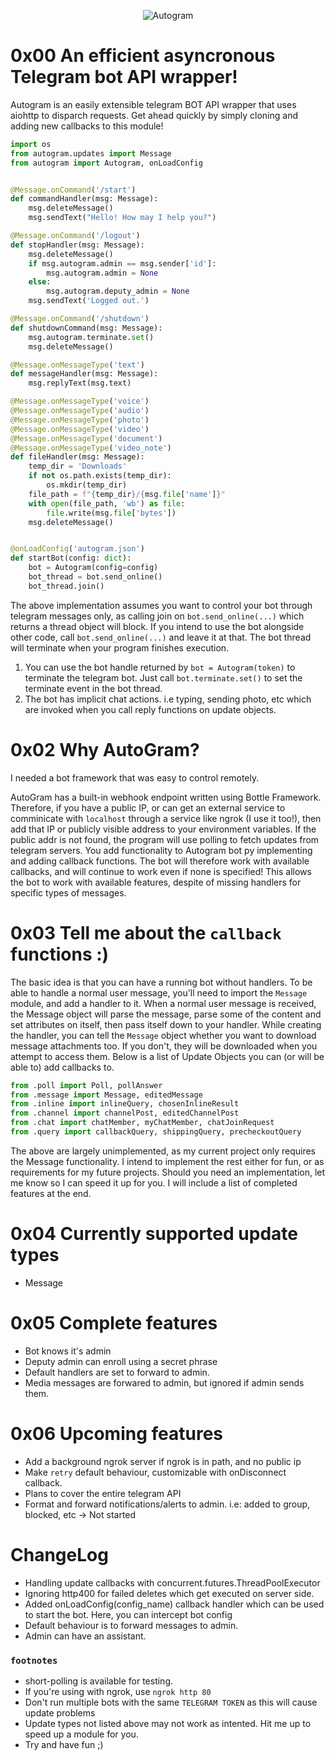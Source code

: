 <p style="text-align: center;">
    <img src="https://raw.githubusercontent.com/sp3rtah/autogram/main/autogram.png" align="middle" alt="Autogram">
<p>

# 0x00 An efficient asyncronous Telegram bot API wrapper!
Autogram is an easily extensible telegram BOT API wrapper that uses aiohttp to disparch requests. Get ahead quickly by simply cloning and adding new callbacks to this module!

```python
import os
from autogram.updates import Message
from autogram import Autogram, onLoadConfig


@Message.onCommand('/start')
def commandHandler(msg: Message):
    msg.deleteMessage()
    msg.sendText("Hello! How may I help you?")

@Message.onCommand('/logout')
def stopHandler(msg: Message):
    msg.deleteMessage()
    if msg.autogram.admin == msg.sender['id']:
        msg.autogram.admin = None
    else:
        msg.autogram.deputy_admin = None
    msg.sendText('Logged out.')

@Message.onCommand('/shutdown')
def shutdownCommand(msg: Message):
    msg.autogram.terminate.set()
    msg.deleteMessage()

@Message.onMessageType('text')
def messageHandler(msg: Message):
    msg.replyText(msg.text)

@Message.onMessageType('voice')
@Message.onMessageType('audio')
@Message.onMessageType('photo')
@Message.onMessageType('video')
@Message.onMessageType('document')
@Message.onMessageType('video_note')
def fileHandler(msg: Message):
    temp_dir = 'Downloads'
    if not os.path.exists(temp_dir):
        os.mkdir(temp_dir)
    file_path = f"{temp_dir}/{msg.file['name']}"
    with open(file_path, 'wb') as file:
        file.write(msg.file['bytes'])
    msg.deleteMessage()


@onLoadConfig('autogram.json')
def startBot(config: dict):
    bot = Autogram(config=config)
    bot_thread = bot.send_online()
    bot_thread.join()
```
The above implementation assumes you want to control your bot through telegram messages only, as calling join on `bot.send_online(...)` which returns a thread object will block. If you intend to use the bot alongside other code, call `bot.send_online(...)` and leave it at that. The bot thread will terminate when your program finishes execution. 
1. You can use the bot handle returned by `bot = Autogram(token)` to terminate the telegram bot. Just call `bot.terminate.set()` to set the terminate event in the bot thread.
2. The bot has implicit chat actions. i.e typing, sending photo, etc which are invoked when you call reply functions on update objects.

# 0x02 Why AutoGram?
I needed a bot framework that was easy to control remotely.

AutoGram has a built-in webhook endpoint written using Bottle Framework. Therefore, if you have a public IP, or can get an external service to comminicate with `localhost` through a service like ngrok (I use it too!), then add that IP or publicly visible address to your environment variables. If the public addr is not found, the program will use polling to fetch updates from telegram servers.
You add functionality to Autogram bot py implementing and adding callback functions. The bot will therefore work with available callbacks, and will continue to work even if none is specified! This allows the bot to work with available features, despite of missing handlers for specific types of messages.


# 0x03 Tell me about the `callback` functions :)
The basic idea is that you can have a running bot without handlers. To be able to handle a normal user message, you'll need to import the `Message` module, and add a handler to it. When a normal user message is received, the Message object will parse the message, parse some of the content and set attributes on itself, then pass itself down to your handler. While creating the handler, you can tell the `Message` object whether you want to download message attachments too. If you don't, they will be downloaded when you attempt to access them. Below is a list of Update Objects you can (or will be able to) add callbacks to.

```python
from .poll import Poll, pollAnswer
from .message import Message, editedMessage
from .inline import inlineQuery, chosenInlineResult
from .channel import channelPost, editedChannelPost
from .chat import chatMember, myChatMember, chatJoinRequest
from .query import callbackQuery, shippingQuery, precheckoutQuery
```

The above are largely unimplemented, as my current project only requires the Message functionality. I intend to implement the rest either for fun, or as requirements for my future projects. Should you need an implementation, let me know so I can speed it up for you. I will include a list of completed features at the end.

# 0x04 Currently supported update types
- Message

# 0x05 Complete features
- Bot knows it's admin
- Deputy admin can enroll using a secret phrase
- Default handlers are set to forward to admin.
- Media messages are forwared to admin, but ignored if admin sends them.

# 0x06 Upcoming features
- Add a background ngrok server if ngrok is in path, and no public ip
- Make `retry` default behaviour, customizable with onDisconnect callback.
- Plans to cover the entire telegram API
- Format and forward notifications/alerts to admin. i.e: added to group, blocked, etc -> Not started

# ChangeLog
- Handling update callbacks with concurrent.futures.ThreadPoolExecutor
- Ignoring http400 for failed deletes which get executed on server side.
- Added onLoadConfig(config_name) callback handler which can be used to start the bot. Here, you can intercept bot config
- Default behaviour is to forward messages to admin.
- Admin can have an assistant.

### `footnotes`
- short-polling is available for testing.
- If you're using with ngrok, use `ngrok http 80`
- Don't run multiple bots with the same `TELEGRAM TOKEN` as this will cause update problems
- Update types not listed above may not work as intented. Hit me up to speed up a module for you.
- Try and have fun ;)

